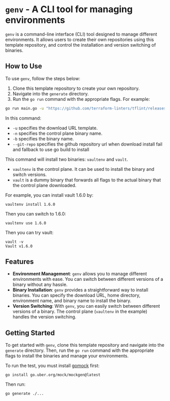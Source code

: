 # `genv` - A CLI tool for managing environments

`genv` is a command-line interface (CLI) tool designed to manage different environments. It allows users to create their own repositories using this template repository, and control the installation and version switching of binaries.

## How to Use

To use `genv`, follow the steps below:

1. Clone this template repository to create your own repository.
2. Navigate into the `generate` directory.
3. Run the `go run` command with the appropriate flags. For example:

```bash
go run main.go -u "https://github.com/terraform-linters/tflint/releases/download/{{ .Version }}/tflint_{{ .Os }}_{{ .Arch }}.zip" -n tflintenv -b tflint --git-repo https://github.com/terraform-linters/tflint.git
```

In this command:

- `-u` specifies the download URL template.
- `-n` specifies the control plane binary name.
- `-b` specifies the binary name.
- `--git-repo` specifies the github repository url when download install fail and fallback to use go build to install

This command will install two binaries: `vaultenv` and `vault`.

- `vaultenv` is the control plane. It can be used to install the binary and switch versions.
- `vault` is a dummy binary that forwards all flags to the actual binary that the control plane downloaded.

For example, you can install vault 1.6.0 by:

```shell
vaultenv install 1.6.0
```

Then you can switch to 1.6.0:

```shell
vaultenv use 1.6.0
```

Then you can try vault:

```shell
vault -v
Vault v1.6.0
```

## Features

- **Environment Management**: `genv` allows you to manage different environments with ease. You can switch between different versions of a binary without any hassle.
- **Binary Installation**: `genv` provides a straightforward way to install binaries. You can specify the download URL, home directory, environment name, and binary name to install the binary.
- **Version Switching**: With `genv`, you can easily switch between different versions of a binary. The control plane (`vaultenv` in the example) handles the version switching.

## Getting Started

To get started with `genv`, clone this template repository and navigate into the `generate` directory. Then, run the `go run` command with the appropriate flags to install the binaries and manage your environments.

To run the test, you must install [gomock](https://github.com/uber-go/mock) first:

```shell
go install go.uber.org/mock/mockgen@latest
```

Then run:

```shell
go generate ./...
```